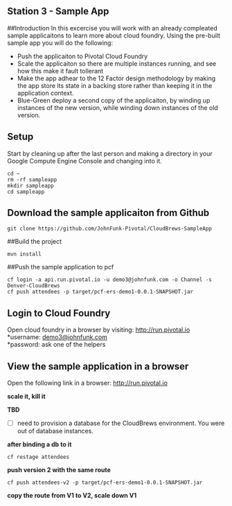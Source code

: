 ## Station 3 - Sample App

##Introduction
In this excercise you will work with an already compleated sample applicaitons to learn more about cloud foundry.   Using the pre-built sample app you will do the following:  
  * Push the applicaiton to Pivotal Cloud Foundry
  * Scale the applicaiton so there are multiple instances running, and see how this make it fault tollerant
  * Make the app adhear to the 12 Factor design methodology by making the app store its state in a backing store rather than keeping it in the application context.
  * Blue-Green deploy a second copy of the applicaiton, by winding up instances of the new version, while winding down instances of the old version.

## Setup
Start by cleaning up after the last person and making a directory in your Google Compute Engine Console and changing into it. 
```
cd ~
rm -rf sampleapp
mkdir sampleapp
cd sampleapp
```

## Download the sample applicaiton from Github
```
git clone https://github.com/JohnFunk-Pivotal/CloudBrews-SampleApp
```


##Build the project
```
mvn install
```

##Push the sample application to pcf
```
cf login -a api.run.pivotal.io -u demo3@johnfunk.com -o Channel -s Denver-CloudBrews
cf push attendees -p target/pcf-ers-demo1-0.0.1-SNAPSHOT.jar
```

## Login to Cloud Foundry
Open cloud foundry in a browser by visiting:  http://run.pivotal.io  
   *username: demo3@johnfunk.com  
   *password:  ask one of the helpers  

 
 
## View the sample application in a browser
Open the following link in a browser: http://run.pivotal.io

**scale it, kill it**

**TBD**
- [ ] need to provision a database for the CloudBrews environment.  You were out of database instances.

**after binding a db to it**
```
cf restage attendees
```

**push version 2 with the same route**
```
cf push attendees-v2 -p target/pcf-ers-demo1-0.0.1-SNAPSHOT.jar
```

**copy the route from V1 to V2, scale down V1**
